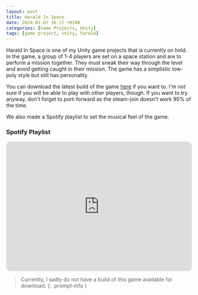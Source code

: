 ```yaml
---
layout: post
title: Harald In Space
date: 2024-01-07 16:17 +0100
categories: [Game Projects, Unity]
tags: [game project, unity, harald]
---
```


Harald In Space is one of my Unity game projects that is currently on hold. In the game, a group of 1-4 players are set on a space station and are to perform a mission together. They must sneak their way through the level and avoid getting caught in their mission. The game has a simplistic low-poly style but still has personality.

You can download the latest build of the game [here](https://www.dropbox.com/s/z3cs4fst445f6w7/HaraldInSpace-Build.zip?dl=1) if you want to. I'm not sure if you will be able to play with other players, though. If you want to try anyway, don't forget to port-forward as the steam-join doesn't work 95% of the time.

We also made a Spotify playlist to set the musical feel of the game.

### Spotify Playlist

<iframe style="border-radius:12px" src="https://open.spotify.com/embed/playlist/7FAOdRit0Q4nFwvekBDR2z?utm_source=generator" width="100%" height="352" frameBorder="0" allowfullscreen="" allow="autoplay; clipboard-write; encrypted-media; fullscreen; picture-in-picture" loading="lazy"></iframe>

>Currently, I sadly do not have a build of this game available for download.
{: .prompt-info }
